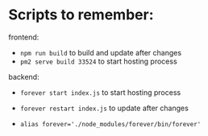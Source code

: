 # Scripts to remember:

frontend:
- `npm run build` to build and update after changes
- `pm2 serve build 33524` to start hosting process

backend:
- `forever start index.js` to start hosting process
- `forever restart index.js` to update after changes


- `alias forever='./node_modules/forever/bin/forever'`